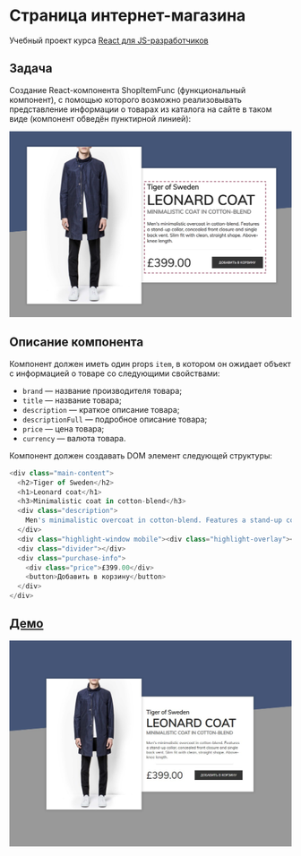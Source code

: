 # Страница интернет-магазина

Учебный проект курса [React для JS-разработчиков](https://netology.ru/programs/react)

## Задача

Создание React-компонента ShopItemFunc (функциональный компонент), с помощью которого возможно реализовывать представление информации о товарах из каталога на сайте в таком виде (компонент обведён пунктирной линией):

![preview](./public/images/preview.png)

## Описание компонента

Компонент должен иметь один props `item`, в котором он ожидает объект с информацией о товаре со следующими свойствами:

- `brand` — название производителя товара;
- `title` — название товара;
- `description` — краткое описание товара;
- `descriptionFull` — подробное описание товара;
- `price` — цена товара;
- `currency` — валюта товара.

Компонент должен создавать DOM элемент следующей структуры:

```JavaScript
<div class="main-content">
  <h2>Tiger of Sweden</h2>
  <h1>Leonard coat</h1>
  <h3>Minimalistic coat in cotton-blend</h3>
  <div class="description">
    Men's minimalistic overcoat in cotton-blend. Features a stand-up collar, concealed front closure and single back vent. Slim fit with clean, straight shape. Above-knee length.
  </div>
  <div class="highlight-window mobile"><div class="highlight-overlay"></div></div>
  <div class="divider"></div>
  <div class="purchase-info">
    <div class="price">£399.00</div>
    <button>Добавить в корзину</button>
  </div>
</div>
```
## [Демо](https://store-func.vercel.app/)
![demo](./public/images/demo.jpg)
